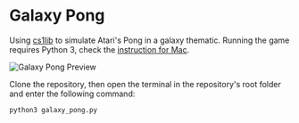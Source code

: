 # Galaxy Pong

Using [cs1lib](http://projectpython.net/chapter19/) to simulate Atari's Pong in a galaxy thematic.
Running the game requires Python 3, check the [instruction for Mac](https://wsvincent.com/install-python3-mac/).

![Galaxy Pong Preview](https://github.com/virtumonde/galaxy-pong/raw/master/pong_preview.png)

Clone the repository, then open the terminal in the repository's root folder and enter the following command:

```
python3 galaxy_pong.py
```
